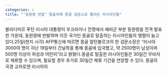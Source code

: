 ```yaml
---
categories: c
title: "‘동원령 반발’ 탈출위해 몽골 검문소로 몰려든 러시아인들"
---
```

블라디미르 푸틴 러시아 대통령이 우크라이나 전쟁에서 예비군 부분 동원령을 전격 발표한 가운데, 동원령에 반발하며 이웃 국가인 몽골로 탈출하는 러시아인들의 행렬이 늘고 있다.25일(현지 시각) AFP통신에 따르면 몽골 알탄불르크의 한 검문소장은 “러시아 3000여 명이 지난 19일부터 건널목을 통해 몽골에 입국했고, 약 2500명이 남성이며 500명 이상이 여성과 어린이”라고 밝혔다.몽골로 탈출한 러시아인들은 30일간 무비자로 체류할 수 있으며, 필요할 경우 추가로 30일간 체류 기간을 연장할 수 있다. 몽골의 국경 교차로엔 러시아의